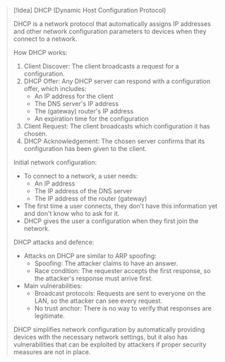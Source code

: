 

> [!idea] DHCP (Dynamic Host Configuration Protocol)
>
> DHCP is a network protocol that automatically assigns IP addresses and other network configuration parameters to devices when they connect to a network.
>
> How DHCP works:
> 1. Client Discover: The client broadcasts a request for a configuration.
> 2. DHCP Offer: Any DHCP server can respond with a configuration offer, which includes:
>    - An IP address for the client
>    - The DNS server's IP address
>    - The (gateway) router's IP address
>    - An expiration time for the configuration
> 3. Client Request: The client broadcasts which configuration it has chosen.
> 4. DHCP Acknowledgement: The chosen server confirms that its configuration has been given to the client.
>
> Initial network configuration:
> - To connect to a network, a user needs:
>   - An IP address
>   - The IP address of the DNS server
>   - The IP address of the router (gateway)
> - The first time a user connects, they don't have this information yet and don't know who to ask for it.
> - DHCP gives the user a configuration when they first join the network.
>
> DHCP attacks and defence:
> - Attacks on DHCP are similar to ARP spoofing:
>   - Spoofing: The attacker claims to have an answer.
>   - Race condition: The requester accepts the first response, so the attacker's response must arrive first.
> - Main vulnerabilities:
>   - Broadcast protocols: Requests are sent to everyone on the LAN, so the attacker can see every request.
>   - No trust anchor: There is no way to verify that responses are legitimate.
>
> DHCP simplifies network configuration by automatically providing devices with the necessary network settings, but it also has vulnerabilities that can be exploited by attackers if proper security measures are not in place.



